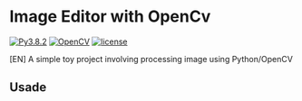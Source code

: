 # Image Editor with OpenCv
[![Py3.8.2](https://img.shields.io/badge/Python-3.8.2-green.svg)]()
[![OpenCV](https://img.shields.io/badge/Python-2%20%26%203-green.svg)]()
[![license](https://img.shields.io/github/license/mashape/apistatus.svg?maxAge=2592000)](https://github.com/biogui/simple-image-editor-with-openCV/LICENSE)

[EN] A simple toy project involving processing image using Python/OpenCV

## Usade
